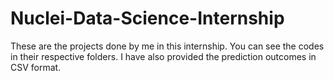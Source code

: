 # Nuclei-Data-Science-Internship

These are the projects done by me in this internship. You can see the codes in their respective folders. I have also provided the prediction outcomes in CSV format.
